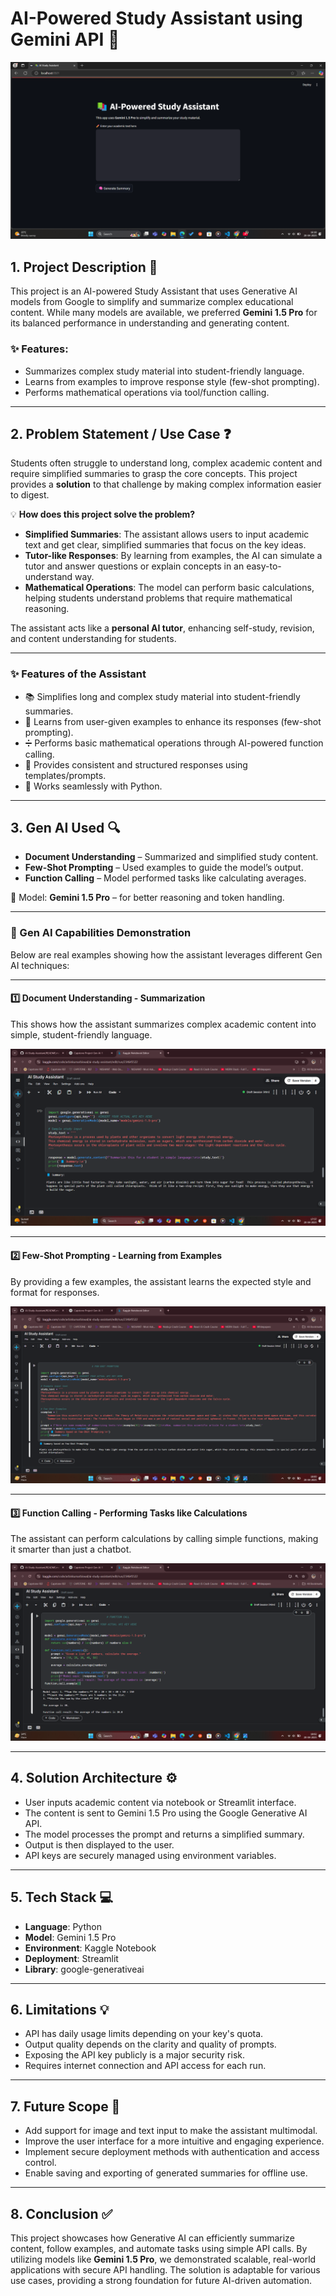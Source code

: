 # AI-Powered Study Assistant using Gemini API 🚀

![App Screenshot](./Screenshot.png "This is a demo screenshot of the AI Assistant")


## 1. Project Description 📘

This project is an AI-powered Study Assistant that uses Generative AI models from Google to simplify and summarize complex educational content. While many models are available, we preferred **Gemini 1.5 Pro** for its balanced performance in understanding and generating content.

### ✨ Features:
- Summarizes complex study material into student-friendly language.
- Learns from examples to improve response style (few-shot prompting).
- Performs mathematical operations via tool/function calling.

---

## 2. Problem Statement / Use Case ❓
Students often struggle to understand long, complex academic content and require simplified summaries to grasp the core concepts. This project provides a **solution** to that challenge by making complex information easier to digest.

💡 **How does this project solve the problem?**  
- **Simplified Summaries**: The assistant allows users to input academic text and get clear, simplified summaries that focus on the key ideas.
- **Tutor-like Responses**: By learning from examples, the AI can simulate a tutor and answer questions or explain concepts in an easy-to-understand way.
- **Mathematical Operations**: The model can perform basic calculations, helping students understand problems that require mathematical reasoning.

The assistant acts like a **personal AI tutor**, enhancing self-study, revision, and content understanding for students.


---

### ✨ Features of the Assistant

- 📚 Simplifies long and complex study material into student-friendly summaries.
- 🧠 Learns from user-given examples to enhance its responses (few-shot prompting).
- ➗ Performs basic mathematical operations through AI-powered function calling.
- 🔁 Provides consistent and structured responses using templates/prompts.
- 📌 Works seamlessly with Python.


---


## 3. Gen AI Used 🔍

- **Document Understanding** – Summarized and simplified study content.
- **Few-Shot Prompting** – Used examples to guide the model’s output.
- **Function Calling** – Model performed tasks like calculating averages.

🔹 Model: **Gemini 1.5 Pro** – for better reasoning and token handling.

---

### 🧪 Gen AI Capabilities Demonstration

Below are real examples showing how the assistant leverages different Gen AI techniques:

---

#### 1️⃣ Document Understanding - Summarization

This shows how the assistant summarizes complex academic content into simple, student-friendly language.

![Summary Demo](./Summary_Demo.png)

---

#### 2️⃣ Few-Shot Prompting - Learning from Examples

By providing a few examples, the assistant learns the expected style and format for responses.

![Fewshot Demo](./Fewshot_Demo.png)

---

#### 3️⃣ Function Calling - Performing Tasks like Calculations

The assistant can perform calculations by calling simple functions, making it smarter than just a chatbot.

![Function Demo](./Functioncall_Demo.png)



---

## 4. Solution Architecture ⚙️

- User inputs academic content via notebook or Streamlit interface.
- The content is sent to Gemini 1.5 Pro using the Google Generative AI API.
- The model processes the prompt and returns a simplified summary.
- Output is then displayed to the user.
- API keys are securely managed using environment variables.


---

## 5. Tech Stack 💻

- **Language**: Python
- **Model**: Gemini 1.5 Pro
- **Environment**: Kaggle Notebook
- **Deployment**: Streamlit
- **Library**: google-generativeai

---

## 6. Limitations 💡
- API has daily usage limits depending on your key's quota.
- Output quality depends on the clarity and quality of prompts.
- Exposing the API key publicly is a major security risk.
- Requires internet connection and API access for each run.


---

## 7. Future Scope 🔮
- Add support for image and text input to make the assistant multimodal.
- Improve the user interface for a more intuitive and engaging experience.
- Implement secure deployment methods with authentication and access control.
- Enable saving and exporting of generated summaries for offline use.


---

## 8. Conclusion ✅

This project showcases how Generative AI can efficiently summarize content, follow examples, and automate tasks using simple API calls. By utilizing models like **Gemini 1.5 Pro**, we demonstrated scalable, real-world applications with secure API handling. The solution is adaptable for various use cases, providing a strong foundation for future AI-driven automation.
